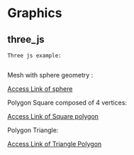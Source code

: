 # Graphics
## three_js
````
Three js example:


````
[ref-1]:https://nglthu.github.io/Graphics/three_js.html
Mesh with sphere geometry :

[Access Link of sphere](https://nglthu.github.io/Graphics/three_js.html)

Polygon Square composed of 4 vertices:

[Access Link of Square polygon](https://nglthu.github.io/Graphics/meshOf4Polygon.html)

Polygon Triangle:

[Access Link of Triangle Polygon](https://nglthu.github.io/Graphics/meshOf3Polygon.html)
